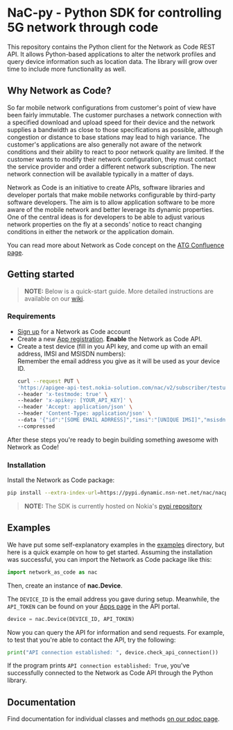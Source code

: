 # NaC-py - Python SDK for controlling 5G network through code

This repository contains the Python client for the Network as Code REST API. 
It allows Python-based applications to alter the network profiles and query device information such as location data. 
The library will grow over time to include more functionality as well.

## Why Network as Code?

So far mobile network configurations from customer's point of view have been fairly immutable. 
The customer purchases a network connection with a specified download and upload speed for their device and the network supplies a bandwidth as close to those specifications as possible,
although congestion or distance to base stations may lead to high variance. 
The customer's applications are also generally not aware of the network conditions and their ability to react to poor network quality are limited. 
If the customer wants to modify their network configuration, 
they must contact the service provider and order a different network subscription. 
The new network connection will be available typically in a matter of days.

Network as Code is an initiative to create APIs, 
software libraries and developer portals that make mobile networks configurable by third-party software developers. 
The aim is to allow application software to be more aware of the mobile network and better leverage its dynamic properties. 
One of the central ideas is for developers to be able to adjust various network properties on the fly at a seconds' notice to react changing conditions in either the network or the application domain.

You can read more about Network as Code concept on the [ATG Confluence page](https://confluence.ext.net.nokia.com/display/ATG/ATS+-+Network+as+Code).

## Getting started

> **NOTE:** Below is a quick-start guide. More detailed instructions are available on our [wiki](https://gitlabe2.ext.net.nokia.com/atg/network-as-code/nac-py/-/wikis/home#getting-access-to-the-apis).

### Requirements

* [Sign up](https://cns-apigee-test-6559-nacpoc.apigee.io/) for a Network as Code account
* Create a new [App registration](https://cns-apigee-test-6559-nacpoc.apigee.io/my-apps/new-app). **Enable** the Network as Code API.
* Create a test device (fill in you API key, and come up with an email address, IMSI and MSISDN numbers):  
  Remember the email address you give as it will be used as your device ID.
  ```bash
  curl --request PUT \
  'https://apigee-api-test.nokia-solution.com/nac/v2/subscriber/testuser' \
  --header 'x-testmode: true' \
  --header 'x-apikey: [YOUR_API_KEY]' \
  --header 'Accept: application/json' \
  --header 'Content-Type: application/json' \
  --data '{"id":"[SOME EMAIL ADRRESS]","imsi":"[UNIQUE IMSI]","msisdn":"[UNIQUE MSISDN]"}' \
  --compressed

  ```

After these steps you're ready to begin building something awesome with Network as Code!

### Installation

Install the Network as Code package:
```bash
pip install --extra-index-url=https://pypi.dynamic.nsn-net.net/nac/nacpy/+simple/ network_as_code
```
> **NOTE:** The SDK is currently hosted on Nokia's [pypi repository](https://pypi.dynamic.nsn-net.net/nac/nacpy)

## Examples

We have put some self-explanatory examples in the [examples](./examples) directory, 
but here is a quick example on how to get started. 
Assuming the installation was successful, you can import the Network as Code package like this:

```python
import network_as_code as nac
```

Then, create an instance of **nac.Device**.

The `DEVICE_ID` is the email address you gave during setup.
Meanwhile, the `API_TOKEN` can be found on your [Apps page](https://cns-apigee-test-6559-nacpoc.apigee.io/my-apps) in the API portal.

```python
device = nac.Device(DEVICE_ID, API_TOKEN)
```

Now you can query the API for information and send requests. 
For example, to test that you're able to contact the API, try the following:

```python
print("API connection established: ", device.check_api_connection())
```

If the program prints `API connection established: True`, you've successfully connected to the Network as Code API through the Python library.

## Documentation

Find documentation for individual classes and methods [on our pdoc page](https://atg.gitlabe2-pages.ext.net.nokia.com/network-as-code/nac-py/network_as_code/index.html).
